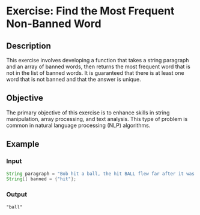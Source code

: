 # Exercise: Find the Most Frequent Non-Banned Word

## Description

This exercise involves developing a function that takes a string paragraph and an array of banned words, then returns the most frequent word that is not in the list of banned words. It is guaranteed that there is at least one word that is not banned and that the answer is unique.

## Objective

The primary objective of this exercise is to enhance skills in string manipulation, array processing, and text analysis. This type of problem is common in natural language processing (NLP) algorithms.

## Example

### Input

```java
String paragraph = "Bob hit a ball, the hit BALL flew far after it was hit.";
String[] banned = {"hit"};
```

### Output

```
"ball"
```

